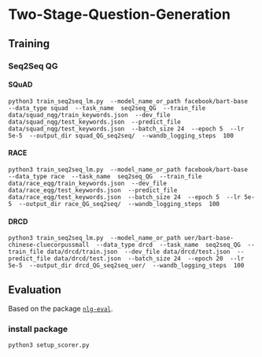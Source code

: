 # Two-Stage-Question-Generation
## Training

### Seq2Seq QG
#### SQuAD
```
python3 train_seq2seq_lm.py  --model_name_or_path facebook/bart-base  --data_type squad  --task_name  seq2seq_QG  --train_file data/squad_nqg/train_keywords.json  --dev_file data/squad_nqg/test_keywords.json  --predict_file data/squad_nqg/test_keywords.json  --batch_size 24  --epoch 5  --lr 5e-5  --output_dir squad_QG_seq2seq/  --wandb_logging_steps  100
```
#### RACE
```
python3 train_seq2seq_lm.py  --model_name_or_path facebook/bart-base  --data_type race  --task_name  seq2seq_QG  --train_file data/race_eqg/train_keywords.json  --dev_file data/race_eqg/test_keywords.json  --predict_file data/race_eqg/test_keywords.json  --batch_size 24  --epoch 5  --lr 5e-5  --output_dir race_QG_seq2seq/  --wandb_logging_steps  100
```
#### DRCD
```
python3 train_seq2seq_lm.py  --model_name_or_path uer/bart-base-chinese-cluecorpussmall  --data_type drcd  --task_name  seq2seq_QG  --train_file data/drcd/train.json  --dev_file data/drcd/test.json  --predict_file data/drcd/test.json  --batch_size 24  --epoch 20  --lr 5e-5  --output_dir drcd_QG_seq2seq_uer/  --wandb_logging_steps  100
```


## Evaluation
Based on the package [`nlg-eval`](https://github.com/Maluuba/nlg-eval).
### install package
```
python3 setup_scorer.py
```